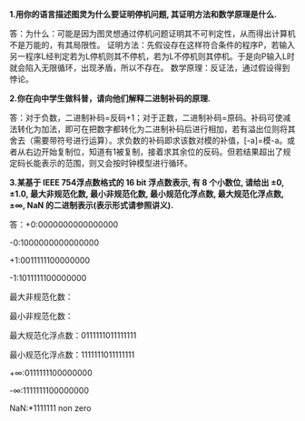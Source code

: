 **1.用你的语言描述图灵为什么要证明停机问题, 其证明方法和数学原理是什么.**

答：为什么：可能是因为图灵想通过停机问题证明其不可判定性，从而得出计算机不是万能的，有其局限性。
证明方法：先假设存在这样符合条件的程序P，若输入另一程序L经判定若为L停机则其不停机，若为L不停机则其停机。于是向P输入L时就会陷入无限循环，出现矛盾，所以不存在。
数学原理：反证法，通过假设得到悖论。

**2.你在向中学生做科普，请向他们解释二进制补码的原理.**

答：对于负数，二进制补码=反码+1；对于正数，二进制补码=原码。补码可使减法转化为加法，即可在把数字都转化为二进制补码后进行相加，若有溢出位则将其舍去（需要带符号进行运算）。求负数的补码即求该数对模的补值，[-a]=模-a。或者从右边开始复制位，知道有1被复制，接着求其余位的反码。但若结果超出了规定码长能表示的范围，则又会按时钟模型进行循环。

**3.某基于 IEEE 754浮点数格式的 16 bit 浮点数表示, 有 8 个小数位, 请给出 ±0, ±1.0, 最大非规范化数, 最小非规范化数, 最小规范化浮点数, 最大规范化浮点数,±∞, NaN 的二进制表示(表示形式请参照讲义).**

答：+0:0000000000000000

   -0:1000000000000000
   
   +1:0011111100000000
   
   -1:1011111100000000
   
   最大非规范化数：
   
   最小非规范化数：
   
   最大规范化浮点数：0111111011111111
   
   最小规范化浮点数：1111111011111111
   
   +∞:0111111100000000
   
   -∞:1111111100000000
   
   NaN:*1111111 non zero
